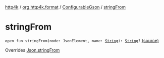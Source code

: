 [http4k](../../index.md) / [org.http4k.format](../index.md) / [ConfigurableGson](index.md) / [stringFrom](./string-from.md)

# stringFrom

`open fun stringFrom(node: JsonElement, name: `[`String`](https://kotlinlang.org/api/latest/jvm/stdlib/kotlin/-string/index.html)`): `[`String`](https://kotlinlang.org/api/latest/jvm/stdlib/kotlin/-string/index.html)`?` [(source)](https://github.com/http4k/http4k/blob/master/http4k-format-gson/src/main/kotlin/org/http4k/format/Gson.kt#L104)

Overrides [Json.stringFrom](../-json/string-from.md)

